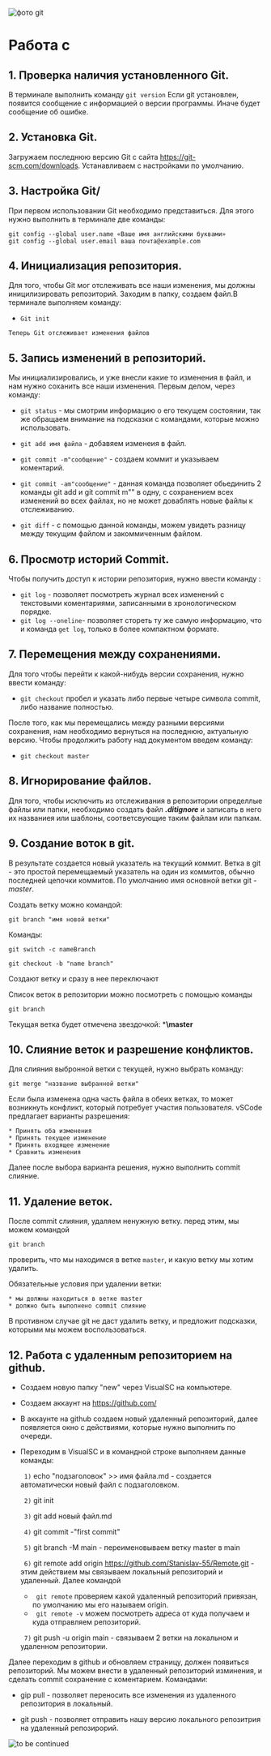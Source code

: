![фото git](git.jpeg)
# Работа с 

## 1. Проверка наличия установленного Git.
В терминале выполнить команду `git version`
Если git установлен, появится сообщение с информацией о версии программы.
Иначе будет сообщение об ошибке.

## 2. Установка Git.
Загружаем последнюю версию Git с сайта https://git-scm.com/downloads. Устанавливаем с настройками по умолчанию.

## 3. Настройка Git/
При первом использовании Git необходимо представиться. 
Для этого нужно выполнить в терминале две команды:
```
git config --global user.name «Ваше имя английскими буквами»
git config --global user.email ваша почта@example.com
```

## 4. Инициализация репозитория.
Для того, чтобы Git мог отслеживать все наши изменения, мы должны иницилизировать репозиторий. Заходим в папку, создаем файл.В терминале выполняем команду: 

* `Git init`

`Теперь Git отслеживает изменения файлов`

## 5. Запись изменений в репозиторий.
Мы инициализировались, и уже внесли какие то изменения в файл, и нам нужно соханить все наши изменения. Первым делом, через команду:

* `git status` -
мы смотрим информацию о его текущем состоянии, так же обращаем внимание на подсказки с командами, которые можно использовать.

* `git add имя файла` -
добавяем изменеия в файл.

* `git commit -m"сообщение"` -
создаем коммит и указываем коментарий.
* `git commit -am"сообщение"` - 
данная команда позволяет обьединить 2 команды  git add и git commit m"" в одну, с сохранением всех изменений во всех файлах, но не может доваблять новые файлы к отслеживанию.
* `git diff` - 
с помощью данной команды, можем увидеть разницу между текущим файлом и закоммиченным файлом.

## 6. Просмотр историй Commit.
Чтобы получить доступ к истории репозитория, нужно ввести команду :


* `git log` -
позволяет посмотреть журнал всех изменений с текстовыми коментариями, записанными в хронологическом порядке.
* `git log --oneline`- 
позволяет стореть ту же самую информацию, что и команда `get log`, только в более компактном формате.

## 7. Перемещения между сохранениями.
Для того чтобы перейти к какой-нибудь версии сохранения, нужно ввести команду:

* `git checkout` пробел и указать либо первые четыре символа commit, либо название полностью.

После того, как мы перемещались между разными версиями сохранения, нам необходимо вернуться на последнюю, актуальную версию. Чтобы продолжить работу над документом введем команду:
* `git checkout master`

## 8. Игнорирование файлов.
 Для того, чтобы исключить из отслеживания в репозитории определлые файлы или папки, необходимо создать файл 
 ***.ditignore*** и записать в него их названиея или шаблоны, соответсвующие таким файлам или папкам.

 ## 9. Создание воток в git.

В результате создается новый указатель на текущий коммит.
Ветка в git - это простой перемещаемый указатель на один из коммитов, обычно последней цепочки коммитов.
По умолчанию имя основной ветки  git - *master*.

Создать ветку можно командой:
```
git branch "имя новой ветки"
```
Команды:
```
git switch -c nameBranch  

git checkout -b "name branch"
```
Создают ветку и сразу в нее переключают

Список веток в репозитории можно посмотреть с помощью команды
```
git branch
```
Текущая ветка будет отмечена звездочкой: ***\master**

## 10. Слияние веток и разрешение конфликтов.
Для слияния выбронной ветки с текущей, нужно выбрать команду:
```
git merge "название выбранной ветки"
```
Если была изменена одна часть файла в обеих ветках, то может возникнуть конфликт, который потребует участия пользователя. vSCode предлагает варианты разрешения:
```
* Принять оба изменения
* Принять текущее изменение
* Принять входящее изменение
* Сравнить изменения
```
Далее после выбора варианта решения, нужно выполнить commit слияние.

## 11. Удаление веток.

После commit слияния, удаляем ненужную ветку.
перед этим, мы можем командой 
```
git branch
```
проверить, что мы находимся в ветке 
``` master ```,
и какую ветку мы хотим удалить.

Обязательные условия при удалении ветки:
```
* мы должны находиться в ветке master
* должно быть выполнено commit слияние
```
В противном случае git не даст удалить ветку, и предложит подсказки, которыми мы можем воспользоваться.

## 12. Работа с удаленным репозиторием на github.

* Создаем новую папку "new" через VisualSC на компьютере.
* Создаем аккаунт на https://github.com/
* В аккаунте на github создаем новый удаленный репозиторий, далее появляется окно с действиями, которые нужно выполнить по очереди.
* Переходим в VisualSC  и в командной строке выполняем данные команды:

    ``` 1)``` echo "подзаголовок" >> имя файла.md -
    создается автоматически новый файл с подзаголовком.
    
    ``` 2)``` git init

    ``` 3)``` git add новый файл.md

    ``` 4)``` git commit -"first commit"

    ``` 5)``` git branch -M main - переименовываем ветку master в main

    ``` 6)``` git remote add origin https://github.com/Stanislav-55/Remote.git -
    этим действием мы связываем локальный репозиторий и удаленный.
    Далее командой 
    * ``` git remote``` проверяем какой удаленный репозиторий привязан, по умолчанию мы его называем origin.
    * ``` git remote -v``` можем посмотреть адреса от куда получаем и куда отправляем репозиторий.
    
    ``` 7)``` git push -u origin main - связываем 2 ветки на локальном и удаленном репозитории.

Далее переходим в github и обновляем страницу, должен появиться репозиторий. Мы можем внести в удаленный репозиторий изминения, и сделать commit сохранение с коментарием.
Командами:
 * gip pull -
 позволяет переносить все изменения из удаленного репозитория в локальный.

 * git push - 
 позволяет отправить нашу версию локального репозитрия на удаленный репозирорий.




![to be continued](continued.jpg)